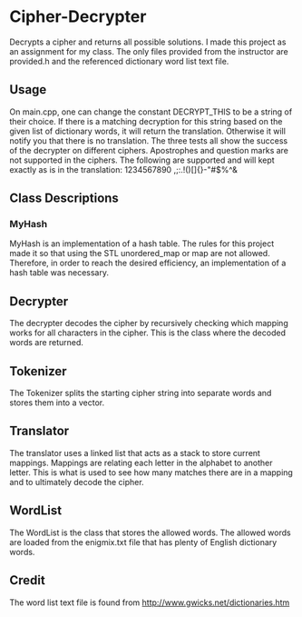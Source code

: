 # Cipher-Decrypter

Decrypts a cipher and returns all possible solutions. I made this project as an assignment for my class. The only files provided from the instructor are provided.h and the referenced dictionary word list text file.

## Usage

On main.cpp, one can change the constant DECRYPT_THIS to be a string of their choice. If there is a matching decryption for this string based on the given list of dictionary words, it will return the translation. Otherwise it will notify you that there is no translation. The three tests all show the success of the decrypter on different ciphers. Apostrophes and question marks are not supported in the ciphers. The following are supported and will kept exactly as is in the translation: 1234567890 ,;:.!()[]{}-"#$%^&

## Class Descriptions

### MyHash

MyHash is an implementation of a hash table. The rules for this project made it so that using the STL unordered_map or map are not allowed. Therefore, in order to reach the desired efficiency, an implementation of a hash table was necessary.

## Decrypter

The decrypter decodes the cipher by recursively checking which mapping works for all characters in the cipher. This is the class where the decoded words are returned.

## Tokenizer

The Tokenizer splits the starting cipher string into separate words and stores them into a vector.

## Translator

The translator uses a linked list that acts as a stack to store current mappings. Mappings are relating each letter in the alphabet to another letter. This is what is used to see how many matches there are in a mapping and to ultimately decode the cipher.

## WordList

The WordList is the class that stores the allowed words. The allowed words are loaded from the enigmix.txt file that has plenty of English dictionary words.

## Credit

The word list text file is found from http://www.gwicks.net/dictionaries.htm
